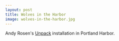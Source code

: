 ```yaml
---
layout: post
title: Wolves in the Harbor
image: wolves-in-the-harbor.jpg
---
```


Andy Rosen's
<a href="http://andy-rosen.com/section/420486-UNPACK-Project.html">Unpack</a>
installation in Portland Harbor.
